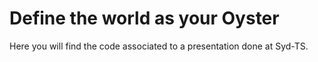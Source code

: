 # Define the world as your Oyster

Here you will find the code associated to a presentation done at Syd-TS.
